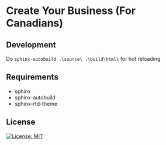 # Create Your Business (For Canadians)

## Development

Do `sphinx-autobuild .\source\ .\build\html\` for hot reloading

## Requirements

* sphinx
* sphinx-autobuild
* sphinx-rtd-theme

## License

[![License: MIT](https://img.shields.io/badge/License-MIT-blue.svg)](https://opensource.org/licenses/MIT) 

